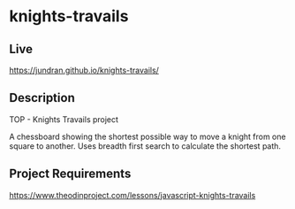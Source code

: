 # knights-travails

## Live
https://jundran.github.io/knights-travails/

## Description
TOP - Knights Travails project  

A chessboard showing the shortest possible way to move a knight from one square to another. Uses breadth first search to calculate the shortest path.

## Project Requirements
https://www.theodinproject.com/lessons/javascript-knights-travails

